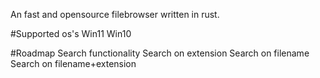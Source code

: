 An fast and opensource filebrowser written in rust.


#Supported os's
Win11
Win10


#Roadmap
Search functionality
  Search on extension
  Search on filename
  Search on filename+extension
